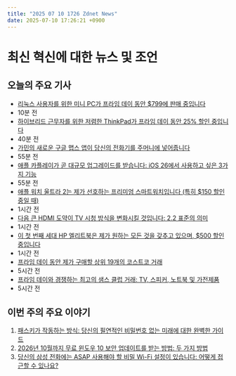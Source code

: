 ```yaml
---
title: "2025 07 10 1726 Zdnet News"
date: 2025-07-10 17:26:21 +0900
---
```


# 최신 혁신에 대한 뉴스 및 조언
## 오늘의 주요 기사
- [리눅스 사용자를 위한 미니 PC가 프라임 데이 동안 $799에 판매 중입니다](https://www.zdnet.com/article/the-mini-pc-i-recommend-for-linux-users-is-on-sale-for-799-during-prime-day/)
- 10분 전
- [하이브리드 근무자를 위한 저렴한 ThinkPad가 프라임 데이 동안 25% 할인 중입니다](https://www.zdnet.com/article/the-affordable-thinkpad-i-recommend-for-hybrid-workers-is-25-off-for-prime-day/)
- 40분 전
- [가민의 새로운 구글 맵스 앱이 당신의 전화기를 주머니에 넣어줍니다](https://www.zdnet.com/article/garmins-new-google-maps-app-puts-your-phone-where-it-belongs-your-pocket/)
- 55분 전
- [애플 카플레이가 곧 대규모 업그레이드를 받습니다: iOS 26에서 사용하고 싶은 3가지 기능](https://www.zdnet.com/article/your-apple-carplay-is-getting-a-major-upgrade-soon-3-features-i-cant-wait-to-use-on-ios-26/)
- 55분 전
- [애플 워치 울트라 2는 제가 선호하는 프리미엄 스마트워치입니다 (특히 $150 할인 중일 때)](https://www.zdnet.com/article/the-apple-watch-ultra-2-is-the-premium-smartwatch-i-prefer-especially-at-150-off/)
- 1시간 전
- [다음 큰 HDMI 도약이 TV 시청 방식을 변화시킬 것입니다: 2.2 표준의 의미](https://www.zdnet.com/article/the-next-big-hdmi-leap-will-change-how-you-watch-tv-what-the-2-2-standard-means/)
- 1시간 전
- [이 첫 번째 세대 HP 엘리트북은 제가 원하는 모든 것을 갖추고 있으며, $500 할인 중입니다](https://www.zdnet.com/article/this-first-gen-hp-elitebook-has-almost-everything-i-want-in-a-work-laptop-and-its-500-off/)
- 1시간 전
- [프라임 데이 동안 제가 구매할 상위 19개의 코스트코 거래](https://www.zdnet.com/home-and-office/best-costco-deals-prime-day-2025-07-09/)
- 5시간 전
- [프라임 데이와 경쟁하는 최고의 샘스 클럽 거래: TV, 스피커, 노트북 및 가전제품](https://www.zdnet.com/article/best-sams-club-deals-prime-day-2025-07-09/)
- 5시간 전

## 이번 주의 주요 이야기
1. [패스키가 작동하는 방식: 당신의 필연적인 비밀번호 없는 미래에 대한 완벽한 가이드](https://www.zdnet.com/article/how-passkeys-work-the-complete-guide-to-your-inevitable-passwordless-future/)
2. [2026년 10월까지 무료 윈도우 10 보안 업데이트를 받는 방법: 두 가지 방법](https://www.zdnet.com/article/how-to-get-free-windows-10-security-updates-through-october-2026-two-ways/)
3. [당신의 삼성 전화에는 ASAP 사용해야 할 비밀 Wi-Fi 설정이 있습니다: 어떻게 접근할 수 있나요?](https://www.zdnet.com/article/your-samsung-phone-has-secret-wi-fi-settings-that-you-should-use-asap-how-to-access-them/)